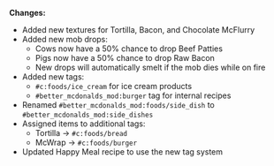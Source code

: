 **Changes:**
- Added new textures for Tortilla, Bacon, and Chocolate McFlurry
- Added new mob drops:
  - Cows now have a 50% chance to drop Beef Patties
  - Pigs now have a 50% chance to drop Raw Bacon
  - New drops will automatically smelt if the mob dies while on fire
- Added new tags:
  - `#c:foods/ice_cream` for ice cream products
  - `#better_mcdonalds_mod:burger` tag for internal recipes
- Renamed `#better_mcdonalds_mod:foods/side_dish` to `#better_mcdonalds_mod:side_dishes`
- Assigned items to additional tags:
  - Tortilla → `#c:foods/bread`
  - McWrap → `#c:foods/burger`
- Updated Happy Meal recipe to use the new tag system